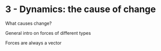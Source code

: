 # 3 - Dynamics: the cause of change

What causes change? 

General intro on forces of different types

Forces are always a vector